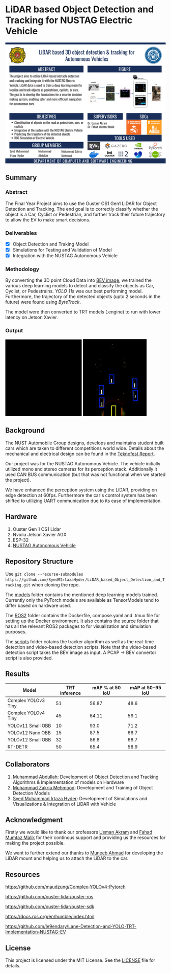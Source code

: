 # LiDAR based Object Detection and Tracking for NUSTAG Electric Vehicle
![FYP Poster](images/LBOD&T_Poster.png)

## Summary
### Abstract
The Final Year Project aims to use the Ouster OS1 Gen1 LiDAR for Object Detection and Tracking. The end goal is to correctly classify whether the object is a Car, Cyclist or Pedestrian, and further track their future trajectory to allow the EV to make smart decisions.

### Deliverables
- [x] Object Detection and Traking Model
- [x] Simulations for Testing and Validation of Model
- [x] Integration with the NUSTAG Autonomous Vehicle

### Methodology
By converting the 3D point Cloud Data into [BEV image](https://arxiv.org/abs/1803.06199), we trained the various deep learning models to detect and classify the objects as Car, Cyclist, or Pedestrains. *YOLO 11s* was our best performing model. Furthermore, the trajectory of the detected objects (upto 2 seconds in the future) were found using *ByteTrack*.

The model were then converted to TRT models (.engine) to run with lower latency on Jetson Xavier.

### Output
![Output GIF](videos/outdoor_test.gif)
<img src="images/simulation/Gazebo_Car_Pedestrian_Detect.png" alt="drawing" style="width:200px;"/>

## Background
The NUST Automobile Group designs, develops and maintains student built cars which are taken to different competitions world wide. Details about the mechanical and electrical design can be found in the [Teknofest Report](Teknofest_2022-Robo_Taxi_NUSTAG.pdf).

Our project was for the NUSTAG Autonomous Vehicle. The vehicle initially utilized mono and stereo cameras for its perception stack. Additionally it used CAN BUS communication (but that was not functional when we started the project).

We have enhanced the perception system using the LiDAR, providing on edge detection at 60fps. Furthermore the car's control system has been shifted to utilizing UART communication due to its ease of implementation.
## Hardware
1. Ouster Gen 1 OS1 Lidar
2. Nvidia Jetson Xavier AGX
3. ESP-32
4. [NUSTAG Autonomous Vehicle](https://github.com/le9endary/Lane-Detection-and-YOLO-TRT-Implementation-NUSTAG-EV)

## Repository Structure
Use `git clone --recurse-submodules https://github.com/SyedMIrtazaHyder/LiDAR_based_Object_Detection_and_Tracking.git` when cloning the repo.

The [models](models) folder contains the mentioned deep learning models trained. Currently only the PyTorch models are available as TensorModels tend to differ based on hardware used.

The [ROS2](ROS2) folder contains the Dockerfile, compose.yaml and .tmux file for setting up the Docker environment. It also contains the source folder that has all the relevant ROS2 packages to for visualization and simulation purposes.

The [scripts](scripts) folder cotains the tracker algorithm as well as the real-time detection and video-based detection scripts. Note that the video-based detection script takes the BEV image as input. A PCAP -> BEV convertor script is also provided.

## Results
| Model | TRT inference | mAP % at 50 IoU | mAP at 50-95 IoU |
| ----------- | ----------- | ----------- | ----------- |
Complex YOLOv3 Tiny | 51 | 56.87 | 48.6 |
Complex YOLOv4 Tiny | 45 | 64.11 | 59.1 |
YOLOv11 Small OBB | 10 | 93.0 | 71.2 |
YOLOv12 Nano OBB | 15| 87.5 | 66.7 |
YOLOv12 Small OBB | 32 | 86.8 | 68.7 |
RT-DETR | 50 | 65.4 | 58.9 |

## Collaborators
1. [Muhammad Abdullah](https://github.com/mabdullah-imran): Development of Object Detection and Tracking Algorithms & Implementation of models on Hardware
2. [Muhammad Zakria Mehmood](https://github.com/ZakriaComputerEngineer): Development and Training of Object Detection Models
3. [Syed Muhammad Irtaza Hyder](https://github.com/SyedMIrtazaHyder): Development of Simulations and Visualizations & Integration of LiDAR with Vehicle

## Acknowledgment
Firstly we would like to thank our professors [Usman Akram](https://scholar.google.com/citations?hl=en&user=2BntV9IAAAAJ) and [Fahad Mumtaz Malik](https://scholar.google.com/citations?hl=en&user=i9ycd5sAAAAJ) for their continous support and providing us the resources for making the project possible.

We want to further extend our thanks to [Muneeb Ahmad](https://github.com/muneebahmed26301) for developing the LiDAR mount and helping us to attach the LiDAR to the car.

## Resources
https://github.com/maudzung/Complex-YOLOv4-Pytorch

https://github.com/ouster-lidar/ouster-ros

https://github.com/ouster-lidar/ouster-sdk

https://docs.ros.org/en/humble/index.html

https://github.com/le9endary/Lane-Detection-and-YOLO-TRT-Implementation-NUSTAG-EV

## License
This project is licensed under the MIT License. See the [LICENSE](LICENSE) file for details.
